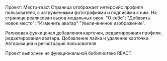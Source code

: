 Проект: Место-react
Страница отображает интерфейс профиля пользователя, с загруженными фотографиями и подписями к ним. На странице реализован вызов модальных окон: "О себе"; "Добавить новое место"; "Изменить аватар" "Увеличеннное изображение".

Релизован функицонал добавления карточки, редактирования профиля, редактирования аватара.
Добавление лайка и удаление карточки.
Авторизация и регистрация пользователя.

Проект выполнен на функциональной бибилиотеке REACT.